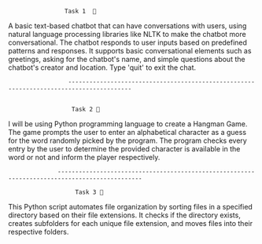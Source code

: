 
                    Task 1  🚀
A basic text-based chatbot that can have conversations with users, using natural language processing libraries like NLTK to make the chatbot more conversational.
The chatbot responds to user inputs based on predefined patterns and responses.
It supports basic conversational elements such as greetings, asking for the chatbot's name, and simple questions about the chatbot's creator
and location. Type 'quit' to exit the chat.


                     ----------------------------------------------------------------------------------------
                     

                      Task 2 🚀
I will be using Python programming language to create a Hangman Game. The game prompts the user to enter an alphabetical character as a guess for the word randomly picked by the program. 
The program checks every entry by the user to determine the provided character is available in the word or not and inform the player respectively.


                  ----------------------------------------------------------------------------------------------

                       Task 3 🚀
This Python script automates file organization by sorting files in a specified directory based on their file extensions. It checks if the directory exists, creates subfolders for each unique file extension, and moves files into their respective folders.
